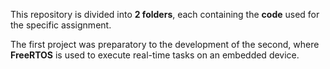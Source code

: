 This repository is divided into **2 folders**, each containing the **code** used for the specific assignment.

The first project was preparatory to the development of the second, where **FreeRTOS** is used to execute real-time tasks on an embedded device.
